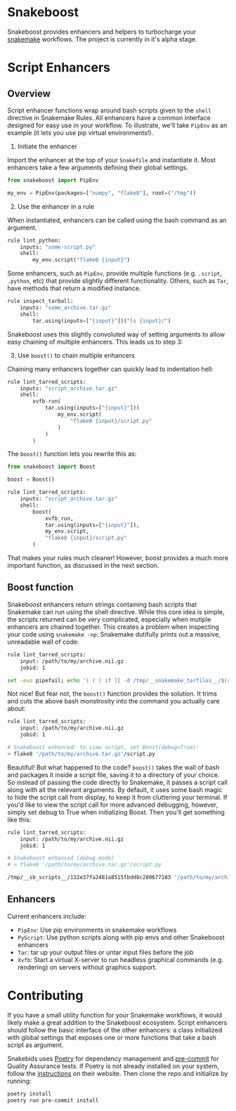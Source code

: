 # Snakeboost

Snakeboost provides enhancers and helpers to turbocharge your [snakemake](https://snakemake.readthedocs.io/en/stable/) workflows.
The project is currently in it's alpha stage.

# Script Enhancers

## Overview

Script enhancer functions wrap around bash scripts given to the `shell` directive in Snakemake Rules.
All enhancers have a common interface designed for easy use in your workflow.
To illustrate, we'll take `PipEnv` as an example (it lets you use pip virtual environments!).

1. Initiate the enhancer

Import the enhancer at the top of your `Snakefile` and instantiate it.
Most enhancers take a few arguments defining their global settings.

```python
from snakeboost import PipEnv

my_env = PipEnv(packages=["numpy", "flake8"], root=("/tmp"))
```

2. Use the enhancer in a rule

When instantiated, enhancers can be called using the bash command as an argument.

```python
rule lint_python:
    inputs: "some-script.py"
    shell:
        my_env.script("flake8 {input}")
```

Some enhancers, such as `PipEnv`, provide multiple functions (e.g. `.script`, `.python`, etc) that provide slightly different functionality.
Others, such as `Tar`, have methods that return a modified instance.

```python
rule inspect_tarball:
    inputs: "some_archive.tar.gz"
    shell:
        tar.using(inputs=["{input}"])("ls {input}/")
```

Snakeboost uses this slightly convoluted way of setting arguments to allow easy chaining of multiple enhancers.
This leads us to step 3:

3. Use `boost()` to chain multiple enhancers

Chaining many enhancers together can quickly lead to indentation hell:

```python
rule lint_tarred_scripts:
    inputs: "script_archive.tar.gz"
    shell:
        xvfb-run(
            tar.using(inputs=["{input}"])(
                my_env.script(
                    "flake8 {input}/script.py"
                )
            )
        )
```

The `boost()` function lets you rewrite this as:

```python
from snakeboost import Boost

boost = Boost()

rule lint_tarred_scripts:
    inputs: "script_archive.tar.gz"
    shell:
        boost(
            xvfb_run,
            tar.using(inputs=["{input}"]),
            my_env.script,
            "flake8 {input}/script.py"
        )
```

That makes your rules much cleaner!
However, boost provides a much more important function, as discussed in the next section.

## Boost function

Snakeboost enhancers return strings containing bash scripts that Snakemake can run using the shell directive.
While this core idea is simple, the scripts returned can be very complicated, especially when mutiple enhancers are chained together.
This creates a problem when inspecting your code using `snakemake -np`: Snakemake dutifully prints out a massive, unreadable wall of code:

```bash
rule lint_tarred_scripts:
    input: /path/to/my/archive.nii.gz
    jobid: 1

set -euo pipefail; echo '( ( ( if [[ -d /tmp/__snakemake_tarfiles__/$(realpath '"'"'/path/to/my/archive.tar.gz'"'"' | md5sum | awk '"'"'{print $1}'"'"') ]]; then if [[ -e /path/to/my/archive.tar.gz.swp ]]; then ( [ ! -e /path/to/my/archive.tar.gz ] || rm  /path/to/my/archive.tar.gz ); else mv /path/to/my/archive.tar.gz /path/to/my/archive.tar.gz.swp; fi; else mkdir -p  /tmp/__snakemake_tarfiles__/$(realpath '"'"'/path/to/my/archive.tar.gz'"'"' | md5sum | awk '"'"'{print $1}'"'"'); if [[ -e /path/to/my/archive.tar.gz.swp ]]; then echo  "Found stowed tarfile: '"'"'/path/to/my/archive.tar.gz.swp'"'"'. Extracting..."; tar -xzf /path/to/my/archive.tar.gz.swp -C /tmp/__snakemake_tarfiles__/$(realpath '"'"'/path/to/my/archive.tar.gz'"'"' | md5sum | awk '"'"'{print $1}'"'"'); ( [ ! -e /path/to/my/archive.tar.gz ] || rm  /path/to/my/archive.tar.gz ); else echo  "Extracting and stowing tarfile: '"'"'/path/to/my/archive.tar.gz'"'"'"; tar -xzf /path/to/my/archive.tar.gz -C /tmp/__snakemake_tarfiles__/$(realpath '"'"'/path/to/my/archive.tar.gz'"'"' | md5sum | awk '"'"'{print $1}'"'"'); mv /path/to/my/archive.tar.gz /path/to/my/archive.tar.gz.swp; fi; fi; ln -s /tmp/__snakemake_tarfiles__/$(realpath '"'"'/path/to/my/archive.tar.gz'"'"' | md5sum | awk '"'"'{print $1}'"'"') /path/to/my/archive.tar.gz; timestamp=$(stat -c %y /path/to/my/archive.tar.gz.swp) && touch -hd "$timestamp" /path/to/my/archive.tar.gz ) ); ( ( ( mkdir -p  /tmp/__snakemake_venvs__/ac209fe369c232011135893704382aa1; echo '"'"'if [[ ! -x /tmp/__snakemake_venvs__/ac209fe369c232011135893704382aa1/venv/bin/python ]]; then ( ( virtualenv --no-download /tmp/__snakemake_venvs__/ac209fe369c232011135893704382aa1/venv; /tmp/__snakemake_venvs__/ac209fe369c232011135893704382aa1/venv/bin/python -m pip install  --upgrade pip && /tmp/__snakemake_venvs__/ac209fe369c232011135893704382aa1/venv/bin/python -m pip install  flake8, pylint, black )  || ( echo  "[ERROR] (jobid=1): Error creating python environment 1>&2"; rm -rf /tmp/__snakemake_venvs__/ac209fe369c232011135893704382aa1/venv; false ) ); fi'"'"' | flock -w 900 /tmp/__snakemake_venvs__/ac209fe369c232011135893704382aa1 /bin/bash ) && /tmp/__snakemake_venvs__/ac209fe369c232011135893704382aa1/venv/bin/python /tmp/__snakemake_venvs__/ac209fe369c232011135893704382aa1/venv/bin/flake8 /path/to/my/archive.tar.gz/script.py ) && ( ( rm /path/to/my/archive.tar.gz; mv /path/to/my/archive.tar.gz.swp /path/to/my/archive.tar.gz ) ) || ( ( rm /path/to/my/archive.tar.gz; mv /path/to/my/archive.tar.gz.swp /path/to/my/archive.tar.gz ); false ) ) )' | $([ -z $DISPLAY ] && echo 'xvfb-run -a ') bash
```

Not nice! But fear not, the `boost()` function provides the solution.
It trims and cuts the above bash monstrosity into the command you actually care about:

```bash
rule lint_tarred_scripts:
    input: /path/to/my/archive.nii.gz
    jobid: 1

# Snakeboost enhanced: to view script, set Boost(debug=True):
> flake8 '/path/to/my/archive.tar.gz'/script.py
```

Beautiful! But what happened to the code?
`boost()` takes the wall of bash and packages it inside a script file, saving it to a directory of your choice.
So instead of passing the code directly to Snakemake, it passes a script call along with all the relevant arguments.
By default, it uses some bash magic to hide the script call from display, to keep it from cluttering your terminal.
If you'd like to view the script call for more advanced debugging, however, simply set debug to True when initializing Boost.
Then you'll get something like this:

```bash
rule lint_tarred_scripts:
    input: /path/to/my/archive.nii.gz
    jobid: 1

# Snakeboost enhanced (debug mode)
# > flake8 '/path/to/my/archive.tar.gz'/script.py

/tmp/__sb_scripts__/132e37fa2481a8515fbdd8c280677183 '/path/to/my/archive.tar.gz' '1'
```

## Enhancers

Current enhancers include:

* `PipEnv`: Use pip environments in snakemake workflows
* `PyScript`: Use python scripts along with pip envs and other Snakeboost enhancers
* `Tar`: tar up your output files or untar input files before the job
* `Xvfb`: Start a virtual X-server to run headless graphical commands (e.g. rendering) on servers without graphics support.

# Contributing

If you have a small utility function for your Snakemake workflows, it would likely make a great addition to the Snakeboost ecosystem.
Script enhancers should follow the basic interface of the other enhancers: a class initialized with global settings that exposes one or more functions that take a bash script as argument.

Snakebids uses [Poetry](https://python-poetry.org/) for dependency management and [pre-commit](https://pre-commit.com/) for Quality Assurance tests.
If Poetry is not already installed on your system, follow the [instructions](https://python-poetry.org/docs/master/) on their website.
Then clone the repo and initialize by running:

```bash
poetry install
poetry run pre-commit install
```
